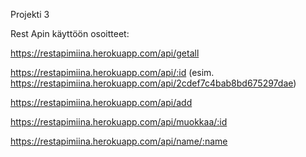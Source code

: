 Projekti 3

Rest Apin käyttöön osoitteet: 

https://restapimiina.herokuapp.com/api/getall

https://restapimiina.herokuapp.com/api/:id (esim. https://restapimiina.herokuapp.com/api/2cdef7c4bab8bd675297dae)

https://restapimiina.herokuapp.com/api/add

https://restapimiina.herokuapp.com/api/muokkaa/:id

https://restapimiina.herokuapp.com/api/name/:name